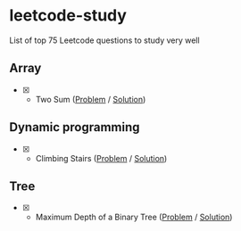 # leetcode-study
List of top 75 Leetcode questions to study very well

## Array
- [x] - Two Sum ([Problem](https://leetcode.com/problems/two-sum/) / [Solution](two-sum.md))

## Dynamic programming
 - [x] - Climbing Stairs ([Problem](https://leetcode.com/problems/climbing-stairs/) / [Solution](climbing-stairs.md))

## Tree
 - [x] - Maximum Depth of a Binary Tree ([Problem](https://leetcode.com/problems/maximum-depth-of-binary-tree/) / [Solution](tree-max-depth.md))
